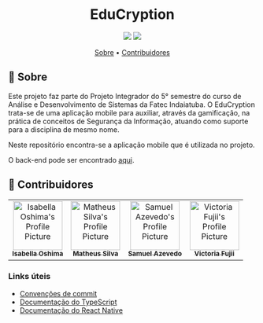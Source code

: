 <h1 align="center" style="font-weight: bold;">EduCryption</h1>

<div align="center">
    <a>
		  <img src="https://img.shields.io/badge/React%20Native-3178C6?style=for-the-badge&logo=react&logoColor=white"/>
    </a>
	  <a>
		  <img src="https://img.shields.io/badge/TypeScript-3178C6?style=for-the-badge&logo=typescript&logoColor=white"/>
    </a>
</div>

<p align="center">
    <a href="#about">Sobre</a> •
    <a href="#colab">Contribuidores</a>
</p>

<h2 id="about">📌 Sobre</h2>


Este projeto faz parte do Projeto Integrador do 5° semestre do curso de Análise e Desenvolvimento de Sistemas da Fatec Indaiatuba. O EduCryption trata-se de uma aplicação mobile para auxiliar, através da gamificação, na prática de conceitos de Segurança da Informação, atuando como suporte para a disciplina de mesmo nome.

Neste repositório encontra-se a aplicação mobile que é utilizada no projeto.

O back-end pode ser encontrado [aqui](https://github.com/thepaixaosilva/educryption-api).


<h2 id="colab">🤝 Contribuidores</h2>

<table>
  <tr>
    <td align="center">
      <a href="https://github.com/IsabellaOshima">
        <img src="https://avatars.githubusercontent.com/u/143272475?v=4" width="100px;" alt="Isabella Oshima's Profile Picture"/><br>
        <sub>
            <b>Isabella Oshima</b>
        </sub>
      </a>
    </td>
    <td align="center">
      <a href="https://github.com/thepaixaosilva">
        <img src="https://avatars.githubusercontent.com/u/72952802?v=4" width="100px;" alt="Matheus Silva's Profile Picture"/><br>
        <sub>
            <b>Matheus Silva</b>
        </sub>
      </a>
    </td>
    <td align="center">
      <a href="https://github.com/SammySant">
        <img src="https://avatars.githubusercontent.com/u/56184189?v=4" width="100px;" alt="Samuel Azevedo's Profile Picture"/><br>
        <sub>
            <b>Samuel Azevedo</b>
        </sub>
      </a>
    </td>
    <td align="center">
      <a href="https://github.com/VictoriaMiki">
        <img src="https://avatars.githubusercontent.com/u/143273627?v=4" width="100px;" alt="Victoria Fujii's Profile Picture"/><br>
        <sub>
            <b>Victoria Fujii</b>
        </sub>
      </a>
    </td>
  </tr>
</table>

### Links úteis

- [Convenções de commit](https://www.conventionalcommits.org/pt-br/v1.0.0/)
- [Documentação do TypeScript](https://www.typescriptlang.org/docs/)
- [Documentação do React Native](https://reactnative.dev/)
